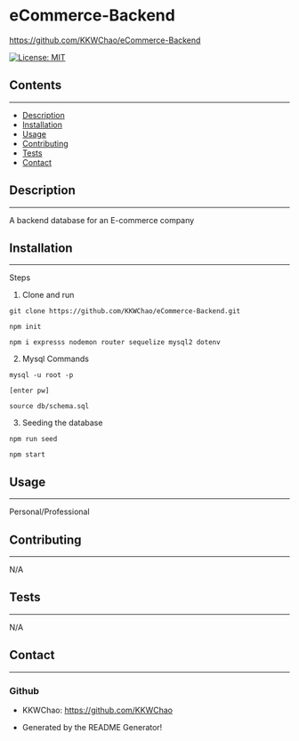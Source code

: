 # eCommerce-Backend

https://github.com/KKWChao/eCommerce-Backend

[![License: MIT](https://img.shields.io/badge/License-MIT-yellow.svg)](https://opensource.org/licenses/MIT)

## Contents

---

- [Description](#description)
- [Installation](#installation)
- [Usage](#usage)
- [Contributing](#contributing)
- [Tests](#tests)
- [Contact](#contact)

## Description

---

A backend database for an E-commerce company




## Installation

---

Steps

1. Clone and run
```
git clone https://github.com/KKWChao/eCommerce-Backend.git

npm init

npm i expresss nodemon router sequelize mysql2 dotenv
```

2. Mysql Commands
```
mysql -u root -p

[enter pw]

source db/schema.sql
```

3. Seeding the database
```
npm run seed

npm start
```


## Usage

---

Personal/Professional

## Contributing

---

N/A

## Tests

---

N/A

## Contact

---

### Github<br>
- KKWChao: https://github.com/KKWChao
* Generated by the README Generator!